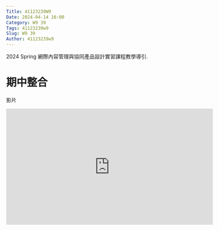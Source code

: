```yaml
---
Title: 41123239W9
Date: 2024-04-14 16:00
Category: W9 39
Tags: 41123239w9
Slug: W9 39
Author: 41123239w9
---
```


2024 Spring 網際內容管理與協同產品設計實習課程教學導引.


<!-- PELICAN_END_SUMMARY -->

# 期中整合
影片
<iframe width="560" height="315" src="https://www.youtube.com/embed/ZB56btamJ1w?si=SqcKVpT7sWGqfloK" title="YouTube video player" frameborder="0" allow="accelerometer; autoplay; clipboard-write; encrypted-media; gyroscope; picture-in-picture; web-share" referrerpolicy="strict-origin-when-cross-origin" allowfullscreen></iframe>